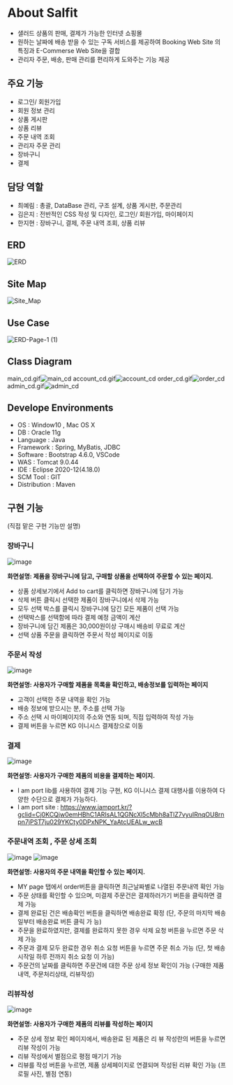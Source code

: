 # About Salfit 

- 샐러드 상품의 판매, 결제가 가능한 인터넷 쇼핑몰
- 원하는 날짜에 배송 받을 수 있는 구독 서비스를 제공하여 Booking Web Site 의 특징과 E-Commerse Web Site을 결합
- 관리자 주문, 배송, 판매 관리를 편리하게 도와주는 기능 제공  

## 주요 기능 

- 로그인/ 회원가입
- 회원 정보 관리 
- 상품 게시판
- 상품 리뷰 
- 주문 내역 조회
- 관리자 주문 관리
- 장바구니
- 결제

## 담당 역할

- 최예림 : 총괄, DataBase 관리, 구조 설계, 상품 게시판, 주문관리 
- 김은지 : 전반적인 CSS 작성 및 디자인, 로그인/ 회원가입, 마이페이지 
- 한지현 : 장바구니, 결제, 주문 내역 조회, 상품 리뷰 

## ERD
![ERD](https://user-images.githubusercontent.com/62541678/125650839-48c49fa4-333f-4652-936b-2410e307e79f.png)


## Site Map
![Site_Map](https://user-images.githubusercontent.com/62541678/125650645-60394786-9976-40c8-81ee-cac8e456d8fa.png)

## Use Case
![ERD-Page-1 (1)](https://user-images.githubusercontent.com/62541678/125651237-03f4b3ef-7683-4e77-b4fb-536be1e35488.png)

## Class Diagram
main_cd.gif![main_cd](https://user-images.githubusercontent.com/62541678/125652910-c8c0429e-4f50-4dd0-a121-2a8a5436c1fc.gif)
account_cd.gif![account_cd](https://user-images.githubusercontent.com/62541678/125652918-ceb145b7-de6e-4770-bf35-8ad1c615f486.gif)
order_cd.gif![order_cd](https://user-images.githubusercontent.com/62541678/125652930-547e671d-5502-4fab-9a2e-58c1e99582c8.gif)
admin_cd.gif![admin_cd](https://user-images.githubusercontent.com/62541678/125652944-52d642da-736f-438f-b58a-f6f32431a8d2.gif)

## Develope Environments
- OS : Window10 , Mac OS X
- DB : Oracle 11g
- Language : Java
- Framework : Spring, MyBatis, JDBC
- Software : Bootstrap 4.6.0, VSCode
- WAS : Tomcat 9.0.44
- IDE : Eclipse 2020-12(4.18.0)
- SCM Tool : GIT
- Distribution : Maven

## 구현 기능 
(직접 맡은 구현 기능만 설명)

### 장바구니
![image](https://user-images.githubusercontent.com/77036739/126757514-c568d59c-61db-419a-90e1-4c57e868557d.png)

**화면설명: 제품을 장바구니에 담고, 구매할 상품을 선택하여 주문할 수 있는 페이지.**
- 상품 상세보기에서 Add to cart를 클릭하면 장바구니에 담기 가능 
- 삭제 버튼 클릭시 선택한 제품이 장바구니에서 삭제 가능 
- 모두 선택 박스를 클릭시 장바구니에 담긴 모든 제품이 선택 가능 
- 선택박스를 선택함에 따라 결제 예정 금액이 계산 
- 장바구니에 담긴 제품은 30,000원이상 구매시 배송비 무료로 계산 
- 선택 상품 주문을 클릭하면 주문서 작성 페이지로 이동

### 주문서 작성
![image](https://user-images.githubusercontent.com/77036739/126758239-8739c6b5-e255-481a-bd8f-6a388beb0386.png)

**화면설명: 사용자가 구매할 제품을 목록을 확인하고, 배송정보를 입력하는 페이지**
- 고객이 선택한 주문 내역을 확인 가능 
- 배송 정보에 받으시는 분, 주소를 선택 가능 
- 주소 선택 시 마이페이지의 주소와 연동 되며, 직접 입력하여 작성 가능 
- 결제 버튼을 누르면 KG 이니시스 결제창으로 이동

### 결제
![image](https://user-images.githubusercontent.com/77036739/126758366-8ac011ff-84ab-4899-a2af-ac93c6a8180b.png)

**화면설명: 사용자가 구매한 제품의 비용을 결제하는 페이지.**
- I am port lib를 사용하여 결제 기능 구현, KG 이니시스 결제 대행사를 이용하여 다양한 수단으로 결제가 가능하다. 
- I am port site : https://www.iamport.kr/?gclid=Cj0KCQjw0emHBhC1ARIsAL1QGNcXl5cMbh8aTlZ7vyuIRnqOU8rnpn7jPST7ju029YKCty0DPxNPK_YaAtcUEALw_wcB

### 주문내역 조회 , 주문 상세 조회
![image](https://user-images.githubusercontent.com/77036739/126757747-4bd8b651-cbd5-49fa-a01e-4c5097caefaa.png)
![image](https://user-images.githubusercontent.com/77036739/126757758-42cb4fe6-fdad-4352-9c90-aff5e0e2f016.png)

**화면설명: 사용자의 주문 내역을 확인할 수 있는 페이지.**
- MY page 탭에서 order버튼을 클릭하면 최근날짜별로 나열된 주문내역 확인 가능
- 주문 상태를 확인할 수 있으며, 미결제 주문건은 결제하러가기 버튼을 클릭하면 결제 가능
- 결제 완료된 건은 배송확인 버튼을 클릭하면 배송완료 확정 (단, 주문의 마지막 배송일부터 배송완료 버튼 클릭 가 능) 
- 주문을 완료하였지만, 결제를 완료하지 못한 경우 삭제 요청 버튼을 누르면 주문 삭제 가능 
- 주문과 결제 모두 완료한 경우 취소 요청 버튼을 누르면 주문 취소 가능 (단, 첫 배송시작일 하루 전까지 취소 요청 이 가능) 
- 주문건의 날짜를 클릭하면 주문건에 대한 주문 상세 정보 확인이 가능 (구매한 제품 내역, 주문처리상태, 리뷰작성)

### 리뷰작성
![image](https://user-images.githubusercontent.com/77036739/126758552-a7d5aa1a-ee88-40e0-915c-86bfb371a317.png)

**화면설명: 사용자가 구매한 제품의 리뷰를 작성하는 페이지**
- 주문 상세 정보 확인 페이지에서, 배송완료 된 제품은 리 뷰 작성란의 버튼을 누르면 리뷰 작성이 가능 
- 리뷰 작성에서 별점으로 평점 매기기 가능 
- 리뷰를 작성 버튼을 누르면, 제품 상세페이지로 연결되며 작성된 리뷰 확인 가능 (프로필 사진, 별점 연동)



